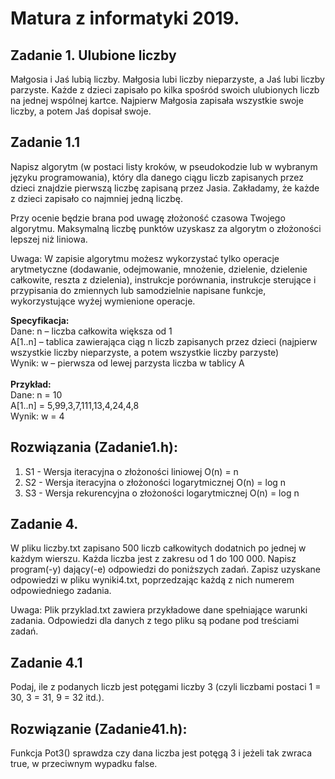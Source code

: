 # Matura z informatyki 2019.
## Zadanie 1. Ulubione liczby 
Małgosia i Jaś lubią liczby. Małgosia lubi liczby nieparzyste, a Jaś lubi liczby parzyste. Każde z dzieci zapisało po kilka spośród swoich ulubionych liczb na jednej wspólnej kartce. Najpierw Małgosia zapisała wszystkie swoje liczby, a potem Jaś dopisał swoje. 
## Zadanie 1.1
Napisz algorytm (w postaci listy kroków, w pseudokodzie lub w wybranym języku programowania), który dla danego ciągu liczb zapisanych przez dzieci znajdzie pierwszą liczbę zapisaną przez Jasia. Zakładamy, że każde z dzieci zapisało co najmniej jedną liczbę. 
 
Przy ocenie będzie brana pod uwagę złożoność czasowa Twojego algorytmu. Maksymalną liczbę punktów uzyskasz za algorytm o złożoności lepszej niż liniowa. 
 
Uwaga: W zapisie algorytmu możesz wykorzystać tylko operacje arytmetyczne (dodawanie, odejmowanie, mnożenie, dzielenie, dzielenie całkowite, reszta z dzielenia), instrukcje porównania, instrukcje sterujące i przypisania do zmiennych lub samodzielnie napisane funkcje, wykorzystujące wyżej wymienione operacje. 

<strong>Specyfikacja:</strong> <br>
Dane: n   – liczba całkowita większa od 1 <br>
A[1..n]  – tablica zawierająca ciąg n liczb zapisanych przez dzieci (najpierw wszystkie liczby nieparzyste, a potem wszystkie liczby parzyste)  <br>
Wynik: w – pierwsza od lewej parzysta liczba w tablicy A <br>
<br>
<strong>Przykład:</strong> <br>
Dane: n = 10 <br>
A[1..n] =	5,99,3,7,111,13,4,24,4,8 <br>
Wynik: w  = 4 <br>
## Rozwiązania (Zadanie1.h):
1. S1 - Wersja iteracyjna o złożoności liniowej O(n) = n
2. S2 - Wersja iteracyjna o złożoności logarytmicznej O(n) = log n
2. S3 - Wersja rekurencyjna o złożoności logarytmicznej O(n) = log n

## Zadanie 4.
W pliku liczby.txt zapisano 500 liczb całkowitych dodatnich po jednej w każdym wierszu. Każda liczba jest z zakresu od 1 do 100 000. Napisz program(-y) dający(-e) odpowiedzi do poniższych zadań. Zapisz uzyskane odpowiedzi w pliku wyniki4.txt, poprzedzając każdą z nich numerem odpowiedniego zadania. 
 
Uwaga: Plik przyklad.txt zawiera przykładowe dane spełniające warunki zadania.  Odpowiedzi dla danych z tego pliku są podane pod treściami zadań. 
## Zadanie 4.1
Podaj, ile z podanych liczb jest potęgami liczby 3 (czyli liczbami postaci 1 = 30, 3 = 31, 9 = 32 itd.).
## Rozwiązanie (Zadanie41.h):
Funkcja Pot3() sprawdza czy dana liczba jest potęgą 3 i jeżeli tak zwraca true, w przeciwnym wypadku false.
